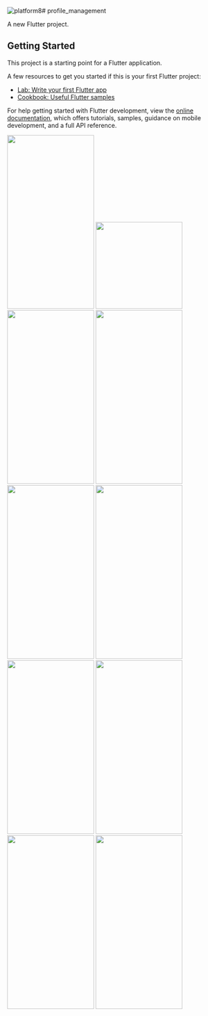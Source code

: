 ![platform8](https://github.com/swetapatel0904/profile_management/assets/153794312/381b774f-feb8-4c31-b468-b8a2a36e637c)# profile_management

A new Flutter project.

## Getting Started

This project is a starting point for a Flutter application.

A few resources to get you started if this is your first Flutter project:

- [Lab: Write your first Flutter app](https://docs.flutter.dev/get-started/codelab)
- [Cookbook: Useful Flutter samples](https://docs.flutter.dev/cookbook)

For help getting started with Flutter development, view the
[online documentation](https://docs.flutter.dev/), which offers tutorials,
samples, guidance on mobile development, and a full API reference.
<p>
  <img src="https://github.com/swetapatel0904/profile_management/assets/153794312/365587b0-c028-43c5-b0d4-36dbe85277ba" height = "400px" width = "200px"/>
<img src="https://github.com/swetapatel0904/profile_management/assets/153794312/db1af6ca-e9bf-48f7-9d89-8779d2ca66f6" height - "400px" width = "200px"/>
  <img src="https://github.com/swetapatel0904/profile_management/assets/153794312/92e3ab5e-1c66-42b0-b6c9-d69fc7962710" height = "400px" width = "200px"/>
<img src="https://github.com/swetapatel0904/profile_management/assets/153794312/0916ca33-2c46-476d-87a0-82d9b7b9dad0" height = "400px" width = "200px"/>
<img src="https://github.com/swetapatel0904/profile_management/assets/153794312/fc666561-635b-4628-99f7-d789a07bd071" height = "400px" width = "200px"/>
<img src="https://github.com/swetapatel0904/profile_management/assets/153794312/0ff159e1-7fe0-4d83-aaa2-5daecb59361b" height = "400px" width = "200px"/>
    <img src="https://github.com/swetapatel0904/profile_management/assets/153794312/1319d87b-46b0-4f8d-b6dc-1470c95930e7" height = "400px" width = "200px"/>
    <img src="https://github.com/swetapatel0904/profile_management/assets/153794312/2b70aa4b-efbf-49a8-94cf-850bb4ca25c3" height = "400px" width = "200px"/>
    <img src="https://github.com/swetapatel0904/profile_management/assets/153794312/bddbc758-91b4-47b6-83be-ca9e24eed898" height = "400px" width = "200px"/>
    <img src="ttps://github.com/swetapatel0904/profile_management/assets/153794312/36b3bb59-d5af-4a35-9b1a-0ffa3a975feb" height = "400px" width = "200px"/>
</p>



